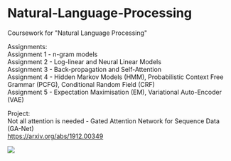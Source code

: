 # Natural-Language-Processing

Coursework for "Natural Language Processing"  

Assignments:  
Assignment 1 - n-gram models  
Assignment 2 - Log-linear and Neural Linear Models  
Assignment 3 - Back-propagation and Self-Attention  
Assignment 4 - Hidden Markov Models (HMM), Probabilistic Context Free Grammar (PCFG), Conditional Random Field (CRF)  
Assignment 5 - Expectation Maximisation (EM), Variational Auto-Encoder (VAE)  

Project:  
Not all attention is needed - Gated Attention Network for Sequence Data (GA-Net)  
https://arxiv.org/abs/1912.00349

<img src=“”>
